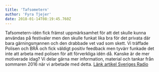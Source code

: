 ```yaml
---
title: 'Tafsometern'
author: 'Fyra Tjejer'
date: 2018-01-14T08:19:45.760Z
---
```

Tafsometern-idén fick främst uppmärksamhet för att det skulle kunna användas på festivaler men den skulle funkat lika bra för det privata där bara gärningsmannen och den drabbade vet vad som skett. Vi träffade Polisen och BRÅ och fick väldigt positiv feedback men tyvärr funkade det inte att arbeta med polisen för att förverkliga idén då. Kanske är de mer motiverade idag? Vi delar gärna mer information, material och tankar från sommaren 2016 när vi arbetade med detta. [Länk artikel Sveriges Radio](http://sverigesradio.se/sida/artikel.aspx?programid=83&artikel=6484521&playaudio=5786564)

